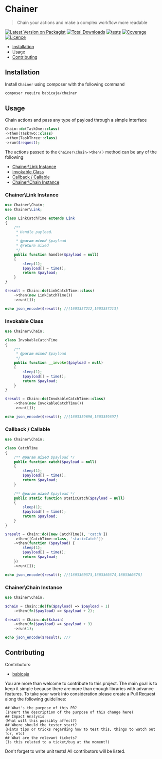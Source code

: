 # Chainer

> Chain your actions and make a complex workflow more readable

[![Latest Version on Packagist](https://img.shields.io/packagist/v/babicaja/chainer)](https://packagist.org/packages/babicaja/chainer)
[![Total Downloads](https://img.shields.io/packagist/dt/babicaja/chainer)](https://packagist.org/packages/babicaja/chainer)
[![tests](https://github.com/babicaja/chainer/workflows/tests/badge.svg)](https://github.com/babicaja/chainer/workflows/tests/badge.svg)
[![Coverage](https://codecov.io/gh/babicaja/chainer/branch/master/graph/badge.svg)](https://codecov.io/gh/babicaja/chainer)
[![Licence](https://img.shields.io/github/license/babicaja/chainer)](https://github.com/babicaja/chainer)

- [Installation](#installation)
- [Usage](#usage)
- [Contributing](#contributing)

## Installation

Install `Chainer` using composer with the following command

```bash
composer require babicaja/chainer
```

## Usage

Chain actions and pass any type of payload through a simple interface

```php
Chain::do(TaskOne::class)
->then(TaskTwo::class)
->then(TaskThree::class)
->run($request);
```

The actions passed to the `Chainer\Chain->then()` method can be any of the following

- [Chainer\Link Instance](#chainerlink-instance)
- [Invokable Class](#invokable-class) 
- [Callback / Callable](#callback--callable)
- [Chainer\Chain Instance](#chainerchain-instance)

### Chainer\Link Instance

```php
use Chainer\Chain;
use Chainer\Link;

class LinkCatchTime extends Link
{
    /**
     * Handle payload.
     *
     * @param mixed $payload
     * @return mixed
     */
    public function handle($payload = null)
    {
        sleep(1);
        $payload[] = time();
        return $payload;
    }
}

$result = Chain::do(LinkCatchTime::class)
    ->then(new LinkCatchTime())
    ->run([]);

echo json_encode($result); //[1603357212,1603357213]
```

### Invokable Class

```php
use Chainer\Chain;

class InvokableCatchTime
{
    /**
     * @param mixed $payload
     */
    public function __invoke($payload = null)
    {
        sleep(1);
        $payload[] = time();
        return $payload;
    }
}

$result = Chain::do(InvokableCatchTime::class)
    ->then(new InvokableCatchTime())
    ->run([]);

echo json_encode($result); //[1603359696,1603359697]
```

### Callback / Callable

```php
use Chainer\Chain;

class CatchTime
{
    /** @param mixed $payload */
    public function catch($payload = null)
    {
        sleep(1);
        $payload[] = time();
        return $payload;
    }
    
    /** @param mixed $payload */
    public static function staticCatch($payload = null)
    {
        sleep(1);
        $payload[] = time();
        return $payload;
    }
}

$result = Chain::do([new CatchTime(), 'catch'])
    ->then([CatchTime::class, 'staticCatch'])
    ->then(function ($payload) {
        sleep(1);
        $payload[] = time();
        return $payload;
    })
    ->run([]);

echo json_encode($result); //[1603360373,1603360374,1603360375]
```
### Chainer\Chain Instance

```php
use Chainer\Chain;

$chain = Chain::do(fn($payload) => $payload + 1)
    ->then(fn($payload) => $payload + 2);

$result = Chain::do($chain)
    ->then(fn($payload) => $payload + 3)   
    ->run(1);

echo json_encode($result); //7
```

## Contributing

Contributors:

 - [babicaja](https://github.com/babicaja)

You are more than welcome to contribute to this project. The main goal is to keep it simple because there are more than enough libraries with advance features. To take your work into consideration please create a Pull Request along the following guidelines:

```
## What's the purpose of this PR?
(Insert the description of the purpose of this change here)
## Impact Analysis
(What will this possibly affect?)
## Where should the tester start?
(Hints tips or tricks regarding how to test this, things to watch out for, etc)
## What are the relevant tickets?
(Is this related to a ticket/bug at the moment?)
```

Don't forget to write unit tests! All contributors will be listed.
